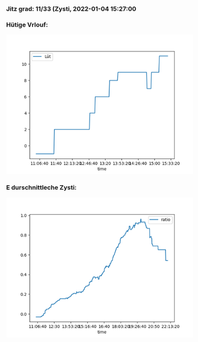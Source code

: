 ### Jitz grad: 11/33 (Zysti, 2022-01-04 15:27:00

### Hütige Vrlouf:
![Graph](Today.png)

### E durschnittleche Zysti:
![Graph](Zysti.png)